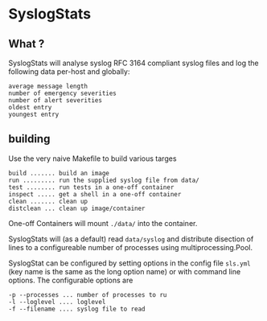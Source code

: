 SyslogStats
===========

## What ?

SyslogStats will analyse syslog RFC 3164 compliant syslog files and log the following data per-host and globally:

    average message length
    number of emergency severities
    number of alert severities
    oldest entry
    youngest entry

## building

Use the very naive Makefile to build various targes

    build ....... build an image
    run ......... run the supplied syslog file from data/
    test ........ run tests in a one-off container
    inspect ..... get a shell in a one-off container
    clean ....... clean up
    distclean ... clean up image/container

One-off Containers will mount `./data/` into the container.

SyslogStats will (as a default) read `data/syslog` and distribute disection of lines to a configureable number of processes using multiprocessing.Pool.

SyslogStat can be configured by setting options in the config file `sls.yml` (key name is the same as the long option name)  or with command line options. The configurable options are

    -p --processes ... number of processes to ru
    -l --loglevel .... loglevel
    -f --filename .... syslog file to read
